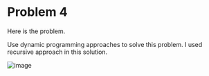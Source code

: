 # Problem 4
Here is the problem. 

Use dynamic programming approaches to solve this problem. I used recursive approach in this solution.

![image](https://user-images.githubusercontent.com/3144356/200357275-932f391b-a0aa-4545-bf80-84634bde1312.png)



